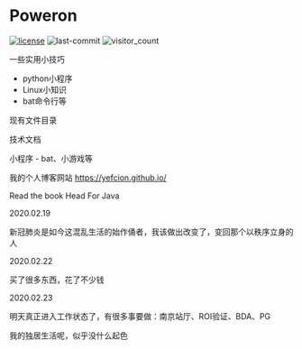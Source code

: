 # Poweron

[![license](https://img.shields.io/github/license/yefcion/Poweron)](./LICENSE)
![last-commit](https://img.shields.io/github/last-commit/yefcion/Poweron?label=update)
![visitor_count](https://visitor-badge.glitch.me/badge?page_id=<pow45465161321sf484982sd156f4s3212s1f8ews4f231fsd5fe4wf58w>)

一些实用小技巧

- python小程序
- Linux小知识
- bat命令行等



现有文件目录

技术文档

小程序 - bat、小游戏等



我的个人博客网站 https://yefcion.github.io/



Read the book Head For Java



2020.02.19

新冠肺炎是如今这混乱生活的始作俑者，我该做出改变了，变回那个以秩序立身的人



2020.02.22

买了很多东西，花了不少钱



2020.02.23

明天真正进入工作状态了，有很多事要做：南京站厅、ROI验证、BDA、PG

我的独居生活呢，似乎没什么起色
